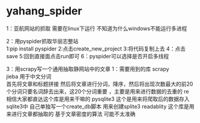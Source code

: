 # yahang_spider
1：亚航网站的抓取
    需要在linux下运行  不知道为什么windows不能运行多进程
    
    
2：用pyspider抓取华丽志整站          
  1:pip install pyspider
  2:点击create_new_project
  3:将代码复制上去
  4：点击save
  5:回到直接面点击run即可
  6：pyspider可以选择是否开启多线程
  
  3：用scrapy写一个通用抽取静网站中的文章
    1：需要用到的库
      scrapy  
      jieba         用于中文分词      
        首先将文章和标题拼接  然后将文章进行分词，降序，然后将出现次数最大的前20个分词只要名词辞去出来，这20个分词重要 ，主要是用来进行数据的去重的
      re            相信大家都直达这个库是用来干嘛的
      pysqlite3     这个是用来将爬取后的数据存入sqlite3中
            自己单独写一个create_db脚本 用来创建splite3
      readablity   这个库是用来进行文章都抽取的   基于文章密度的算法 可能不太准确
  
